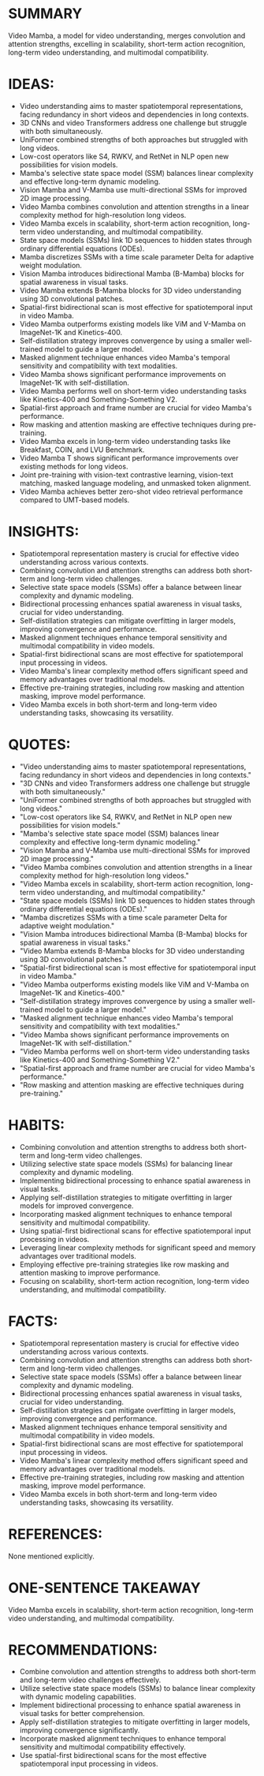 # SUMMARY
Video Mamba, a model for video understanding, merges convolution and attention strengths, excelling in scalability, short-term action recognition, long-term video understanding, and multimodal compatibility.

# IDEAS:
- Video understanding aims to master spatiotemporal representations, facing redundancy in short videos and dependencies in long contexts.
- 3D CNNs and video Transformers address one challenge but struggle with both simultaneously.
- UniFormer combined strengths of both approaches but struggled with long videos.
- Low-cost operators like S4, RWKV, and RetNet in NLP open new possibilities for vision models.
- Mamba's selective state space model (SSM) balances linear complexity and effective long-term dynamic modeling.
- Vision Mamba and V-Mamba use multi-directional SSMs for improved 2D image processing.
- Video Mamba combines convolution and attention strengths in a linear complexity method for high-resolution long videos.
- Video Mamba excels in scalability, short-term action recognition, long-term video understanding, and multimodal compatibility.
- State space models (SSMs) link 1D sequences to hidden states through ordinary differential equations (ODEs).
- Mamba discretizes SSMs with a time scale parameter Delta for adaptive weight modulation.
- Vision Mamba introduces bidirectional Mamba (B-Mamba) blocks for spatial awareness in visual tasks.
- Video Mamba extends B-Mamba blocks for 3D video understanding using 3D convolutional patches.
- Spatial-first bidirectional scan is most effective for spatiotemporal input in video Mamba.
- Video Mamba outperforms existing models like ViM and V-Mamba on ImageNet-1K and Kinetics-400.
- Self-distillation strategy improves convergence by using a smaller well-trained model to guide a larger model.
- Masked alignment technique enhances video Mamba's temporal sensitivity and compatibility with text modalities.
- Video Mamba shows significant performance improvements on ImageNet-1K with self-distillation.
- Video Mamba performs well on short-term video understanding tasks like Kinetics-400 and Something-Something V2.
- Spatial-first approach and frame number are crucial for video Mamba's performance.
- Row masking and attention masking are effective techniques during pre-training.
- Video Mamba excels in long-term video understanding tasks like Breakfast, COIN, and LVU Benchmark.
- Video Mamba T shows significant performance improvements over existing methods for long videos.
- Joint pre-training with vision-text contrastive learning, vision-text matching, masked language modeling, and unmasked token alignment.
- Video Mamba achieves better zero-shot video retrieval performance compared to UMT-based models.

# INSIGHTS:
- Spatiotemporal representation mastery is crucial for effective video understanding across various contexts.
- Combining convolution and attention strengths can address both short-term and long-term video challenges.
- Selective state space models (SSMs) offer a balance between linear complexity and dynamic modeling.
- Bidirectional processing enhances spatial awareness in visual tasks, crucial for video understanding.
- Self-distillation strategies can mitigate overfitting in larger models, improving convergence and performance.
- Masked alignment techniques enhance temporal sensitivity and multimodal compatibility in video models.
- Spatial-first bidirectional scans are most effective for spatiotemporal input processing in videos.
- Video Mamba's linear complexity method offers significant speed and memory advantages over traditional models.
- Effective pre-training strategies, including row masking and attention masking, improve model performance.
- Video Mamba excels in both short-term and long-term video understanding tasks, showcasing its versatility.

# QUOTES:
- "Video understanding aims to master spatiotemporal representations, facing redundancy in short videos and dependencies in long contexts."
- "3D CNNs and video Transformers address one challenge but struggle with both simultaneously."
- "UniFormer combined strengths of both approaches but struggled with long videos."
- "Low-cost operators like S4, RWKV, and RetNet in NLP open new possibilities for vision models."
- "Mamba's selective state space model (SSM) balances linear complexity and effective long-term dynamic modeling."
- "Vision Mamba and V-Mamba use multi-directional SSMs for improved 2D image processing."
- "Video Mamba combines convolution and attention strengths in a linear complexity method for high-resolution long videos."
- "Video Mamba excels in scalability, short-term action recognition, long-term video understanding, and multimodal compatibility."
- "State space models (SSMs) link 1D sequences to hidden states through ordinary differential equations (ODEs)."
- "Mamba discretizes SSMs with a time scale parameter Delta for adaptive weight modulation."
- "Vision Mamba introduces bidirectional Mamba (B-Mamba) blocks for spatial awareness in visual tasks."
- "Video Mamba extends B-Mamba blocks for 3D video understanding using 3D convolutional patches."
- "Spatial-first bidirectional scan is most effective for spatiotemporal input in video Mamba."
- "Video Mamba outperforms existing models like ViM and V-Mamba on ImageNet-1K and Kinetics-400."
- "Self-distillation strategy improves convergence by using a smaller well-trained model to guide a larger model."
- "Masked alignment technique enhances video Mamba's temporal sensitivity and compatibility with text modalities."
- "Video Mamba shows significant performance improvements on ImageNet-1K with self-distillation."
- "Video Mamba performs well on short-term video understanding tasks like Kinetics-400 and Something-Something V2."
- "Spatial-first approach and frame number are crucial for video Mamba's performance."
- "Row masking and attention masking are effective techniques during pre-training."

# HABITS:
- Combining convolution and attention strengths to address both short-term and long-term video challenges.
- Utilizing selective state space models (SSMs) for balancing linear complexity and dynamic modeling.
- Implementing bidirectional processing to enhance spatial awareness in visual tasks.
- Applying self-distillation strategies to mitigate overfitting in larger models for improved convergence.
- Incorporating masked alignment techniques to enhance temporal sensitivity and multimodal compatibility.
- Using spatial-first bidirectional scans for effective spatiotemporal input processing in videos.
- Leveraging linear complexity methods for significant speed and memory advantages over traditional models.
- Employing effective pre-training strategies like row masking and attention masking to improve performance.
- Focusing on scalability, short-term action recognition, long-term video understanding, and multimodal compatibility.

# FACTS:
- Spatiotemporal representation mastery is crucial for effective video understanding across various contexts.
- Combining convolution and attention strengths can address both short-term and long-term video challenges.
- Selective state space models (SSMs) offer a balance between linear complexity and dynamic modeling.
- Bidirectional processing enhances spatial awareness in visual tasks, crucial for video understanding.
- Self-distillation strategies can mitigate overfitting in larger models, improving convergence and performance.
- Masked alignment techniques enhance temporal sensitivity and multimodal compatibility in video models.
- Spatial-first bidirectional scans are most effective for spatiotemporal input processing in videos.
- Video Mamba's linear complexity method offers significant speed and memory advantages over traditional models.
- Effective pre-training strategies, including row masking and attention masking, improve model performance.
- Video Mamba excels in both short-term and long-term video understanding tasks, showcasing its versatility.

# REFERENCES:
None mentioned explicitly.

# ONE-SENTENCE TAKEAWAY
Video Mamba excels in scalability, short-term action recognition, long-term video understanding, and multimodal compatibility.

# RECOMMENDATIONS:
- Combine convolution and attention strengths to address both short-term and long-term video challenges effectively.
- Utilize selective state space models (SSMs) to balance linear complexity with dynamic modeling capabilities.
- Implement bidirectional processing to enhance spatial awareness in visual tasks for better comprehension.
- Apply self-distillation strategies to mitigate overfitting in larger models, improving convergence significantly.
- Incorporate masked alignment techniques to enhance temporal sensitivity and multimodal compatibility effectively.
- Use spatial-first bidirectional scans for the most effective spatiotemporal input processing in videos.